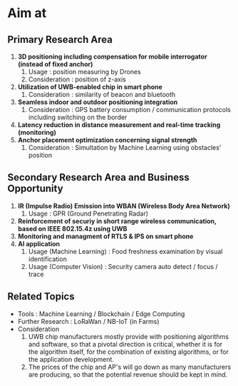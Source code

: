 # Aim at 

## Primary Research Area
1. **3D positioning including compensation for mobile interrogator (instead of fixed anchor)**  
   1. Usage : position measuring by Drones
   1. Consideration : position of z-axis 
1. **Utilization of UWB-enabled chip in smart phone**
   1. Consideration : similarity of beacon and bluetooth
1. **Seamless indoor and outdoor positioning integration**
   1. Consideration : GPS battery consumption / communication protocols including switching on the border
1. **Latency reduction in distance measurement and real-time tracking (monitoring)**
1. **Anchor placement optimization concerning signal strength**  
   1. Consideration : Simultation by Machine Learning using obstacles' position  

## Secondary Research Area and Business Opportunity 
1. **IR (Impulse Radio) Emission into WBAN (Wireless Body Area Network)**
   1. Usage : GPR (Ground Penetrating Radar)  
1. **Reinforcement of securiy in short range wireless communication, based on IEEE 802.15.4z using UWB**  
1. **Monitoring and managment of RTLS & IPS on smart phone**
1. **AI application**  
   1. Usage (Machine Learning) : Food freshness examination by visual identification
   1. Usage (Computer Vision) : Security camera auto detect / focus / trace  

## Related Topics 
- Tools : Machine Learning / Blockchain / Edge Computing  
- Further Research : LoRaWan / NB-IoT (in Farms)    
- Consideration
  1. UWB chip manufacturers mostly provide with positioning algorithms and software, so that a pivotal direction is critical, whether it is for the algorithm itself, for the combination of existing algorithms, or for the application development.   
  1. The prices of the chip and AP's will go down as many manufacturers are producing, so that the potential revenue should be kept in mind. 
